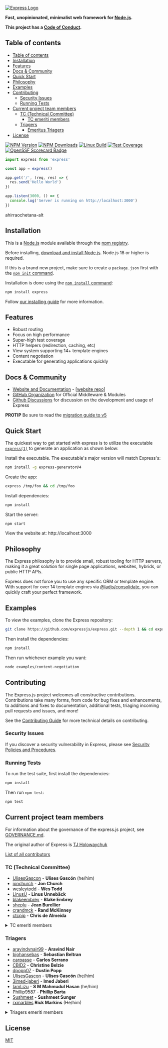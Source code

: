 [![Express Logo](https://i.cloudup.com/zfY6lL7eFa-3000x3000.png)](https://expressjs.com/)

**Fast, unopinionated, minimalist web framework for [Node.js](https://nodejs.org).**

**This project has a [Code of Conduct].**

## Table of contents

- [Table of contents](#table-of-contents)
- [Installation](#installation)
- [Features](#features)
- [Docs \& Community](#docs--community)
- [Quick Start](#quick-start)
- [Philosophy](#philosophy)
- [Examples](#examples)
- [Contributing](#contributing)
  - [Security Issues](#security-issues)
  - [Running Tests](#running-tests)
- [Current project team members](#current-project-team-members)
  - [TC (Technical Committee)](#tc-technical-committee)
    - [TC emeriti members](#tc-emeriti-members)
  - [Triagers](#triagers)
    - [Emeritus Triagers](#emeritus-triagers)
- [License](#license)


[![NPM Version][npm-version-image]][npm-url]
[![NPM Downloads][npm-downloads-image]][npm-downloads-url]
[![Linux Build][github-actions-ci-image]][github-actions-ci-url]
[![Test Coverage][coveralls-image]][coveralls-url]
[![OpenSSF Scorecard Badge][ossf-scorecard-badge]][ossf-scorecard-visualizer]


```js
import express from 'express'

const app = express()

app.get('/', (req, res) => {
  res.send('Hello World')
})

app.listen(3000, () => {
  console.log('Server is running on http://localhost:3000')
})
```
ahirraochetana-alt
## Installation

This is a [Node.js](https://nodejs.org/en/) module available through the
[npm registry](https://www.npmjs.com/).

Before installing, [download and install Node.js](https://nodejs.org/en/download/).
Node.js 18 or higher is required.

If this is a brand new project, make sure to create a `package.json` first with
the [`npm init` command](https://docs.npmjs.com/creating-a-package-json-file).

Installation is done using the
[`npm install` command](https://docs.npmjs.com/getting-started/installing-npm-packages-locally):

```bash
npm install express
```

Follow [our installing guide](https://expressjs.com/en/starter/installing.html)
for more information.

## Features

  * Robust routing
  * Focus on high performance
  * Super-high test coverage
  * HTTP helpers (redirection, caching, etc)
  * View system supporting 14+ template engines
  * Content negotiation
  * Executable for generating applications quickly

## Docs & Community

  * [Website and Documentation](https://expressjs.com/) - [[website repo](https://github.com/expressjs/expressjs.com)]
  * [GitHub Organization](https://github.com/expressjs) for Official Middleware & Modules
  * [Github Discussions](https://github.com/expressjs/discussions) for discussion on the development and usage of Express

**PROTIP** Be sure to read the [migration guide to v5](https://expressjs.com/en/guide/migrating-5)

## Quick Start

  The quickest way to get started with express is to utilize the executable [`express(1)`](https://github.com/expressjs/generator) to generate an application as shown below:

  Install the executable. The executable's major version will match Express's:

```bash
npm install -g express-generator@4
```

  Create the app:

```bash
express /tmp/foo && cd /tmp/foo
```

  Install dependencies:

```bash
npm install
```

  Start the server:

```bash
npm start
```

  View the website at: http://localhost:3000

## Philosophy

  The Express philosophy is to provide small, robust tooling for HTTP servers, making
  it a great solution for single page applications, websites, hybrids, or public
  HTTP APIs.

  Express does not force you to use any specific ORM or template engine. With support for over
  14 template engines via [@ladjs/consolidate](https://github.com/ladjs/consolidate),
  you can quickly craft your perfect framework.

## Examples

  To view the examples, clone the Express repository:

```bash
git clone https://github.com/expressjs/express.git --depth 1 && cd express
```

  Then install the dependencies:

```bash
npm install
```

  Then run whichever example you want:

```bash
node examples/content-negotiation
```

## Contributing

The Express.js project welcomes all constructive contributions. Contributions take many forms,
from code for bug fixes and enhancements, to additions and fixes to documentation, additional
tests, triaging incoming pull requests and issues, and more!

See the [Contributing Guide] for more technical details on contributing.

### Security Issues

If you discover a security vulnerability in Express, please see [Security Policies and Procedures](SECURITY.md).

### Running Tests

To run the test suite, first install the dependencies:

```bash
npm install
```

Then run `npm test`:

```bash
npm test
```

## Current project team members

For information about the governance of the express.js project, see [GOVERNANCE.md](https://github.com/expressjs/discussions/blob/HEAD/docs/GOVERNANCE.md).

The original author of Express is [TJ Holowaychuk](https://github.com/tj)

[List of all contributors](https://github.com/expressjs/express/graphs/contributors)

### TC (Technical Committee)

* [UlisesGascon](https://github.com/UlisesGascon) - **Ulises Gascón** (he/him)
* [jonchurch](https://github.com/jonchurch) - **Jon Church**
* [wesleytodd](https://github.com/wesleytodd) - **Wes Todd**
* [LinusU](https://github.com/LinusU) - **Linus Unnebäck**
* [blakeembrey](https://github.com/blakeembrey) - **Blake Embrey**
* [sheplu](https://github.com/sheplu) - **Jean Burellier**
* [crandmck](https://github.com/crandmck) - **Rand McKinney**
* [ctcpip](https://github.com/ctcpip) - **Chris de Almeida**

<details>
<summary>TC emeriti members</summary>

#### TC emeriti members

  * [dougwilson](https://github.com/dougwilson) - **Douglas Wilson**
  * [hacksparrow](https://github.com/hacksparrow) - **Hage Yaapa**
  * [jonathanong](https://github.com/jonathanong) - **jongleberry**
  * [niftylettuce](https://github.com/niftylettuce) - **niftylettuce**
  * [troygoode](https://github.com/troygoode) - **Troy Goode**
</details>


### Triagers

* [aravindvnair99](https://github.com/aravindvnair99) - **Aravind Nair**
* [bjohansebas](https://github.com/bjohansebas) - **Sebastian Beltran**
* [carpasse](https://github.com/carpasse) - **Carlos Serrano**
* [CBID2](https://github.com/CBID2) - **Christine Belzie**
* [dpopp07](https://github.com/dpopp07) - **Dustin Popp**
* [UlisesGascon](https://github.com/UlisesGascon) - **Ulises Gascón** (he/him)
* [3imed-jaberi](https://github.com/3imed-jaberi) - **Imed Jaberi**
* [IamLizu](https://github.com/IamLizu) - **S M Mahmudul Hasan** (he/him)
* [Phillip9587](https://github.com/Phillip9587) - **Phillip Barta**
* [Sushmeet](https://github.com/Sushmeet) - **Sushmeet Sunger**
* [rxmarbles](https://github.com/rxmarbles) **Rick Markins** (He/him)

<details>
<summary>Triagers emeriti members</summary>

#### Emeritus Triagers

  * [AuggieH](https://github.com/AuggieH) - **Auggie Hudak**
  * [G-Rath](https://github.com/G-Rath) - **Gareth Jones**
  * [MohammadXroid](https://github.com/MohammadXroid) - **Mohammad Ayashi**
  * [NawafSwe](https://github.com/NawafSwe) - **Nawaf Alsharqi**
  * [NotMoni](https://github.com/NotMoni) - **Moni**
  * [VigneshMurugan](https://github.com/VigneshMurugan) - **Vignesh Murugan**
  * [davidmashe](https://github.com/davidmashe) - **David Ashe**
  * [digitaIfabric](https://github.com/digitaIfabric) - **David**
  * [e-l-i-s-e](https://github.com/e-l-i-s-e) - **Elise Bonner**
  * [fed135](https://github.com/fed135) - **Frederic Charette**
  * [firmanJS](https://github.com/firmanJS) - **Firman Abdul Hakim**
  * [getspooky](https://github.com/getspooky) - **Yasser Ameur**
  * [ghinks](https://github.com/ghinks) - **Glenn**
  * [ghousemohamed](https://github.com/ghousemohamed) - **Ghouse Mohamed**
  * [gireeshpunathil](https://github.com/gireeshpunathil) - **Gireesh Punathil**
  * [jake32321](https://github.com/jake32321) - **Jake Reed**
  * [jonchurch](https://github.com/jonchurch) - **Jon Church**
  * [lekanikotun](https://github.com/lekanikotun) - **Troy Goode**
  * [marsonya](https://github.com/marsonya) - **Lekan Ikotun**
  * [mastermatt](https://github.com/mastermatt) - **Matt R. Wilson**
  * [maxakuru](https://github.com/maxakuru) - **Max Edell**
  * [mlrawlings](https://github.com/mlrawlings) - **Michael Rawlings**
  * [rodion-arr](https://github.com/rodion-arr) - **Rodion Abdurakhimov**
  * [sheplu](https://github.com/sheplu) - **Jean Burellier**
  * [tarunyadav1](https://github.com/tarunyadav1) - **Tarun yadav**
  * [tunniclm](https://github.com/tunniclm) - **Mike Tunnicliffe**
  * [enyoghasim](https://github.com/enyoghasim) - **David Enyoghasim**
  * [0ss](https://github.com/0ss) - **Salah**
  * [import-brain](https://github.com/import-brain) - **Eric Cheng** (he/him)
  * [dakshkhetan](https://github.com/dakshkhetan) - **Daksh Khetan** (he/him)
  * [lucasraziel](https://github.com/lucasraziel) - **Lucas Soares Do Rego**
  * [mertcanaltin](https://github.com/mertcanaltin) - **Mert Can Altin**

</details>


## License

  [MIT](LICENSE)

[coveralls-image]: https://badgen.net/coveralls/c/github/expressjs/express/master
[coveralls-url]: https://coveralls.io/r/expressjs/express?branch=master
[github-actions-ci-image]: https://badgen.net/github/checks/expressjs/express/master?label=CI
[github-actions-ci-url]: https://github.com/expressjs/express/actions/workflows/ci.yml
[npm-downloads-image]: https://badgen.net/npm/dm/express
[npm-downloads-url]: https://npmcharts.com/compare/express?minimal=true
[npm-url]: https://npmjs.org/package/express
[npm-version-image]: https://badgen.net/npm/v/express
[ossf-scorecard-badge]: https://api.scorecard.dev/projects/github.com/expressjs/express/badge
[ossf-scorecard-visualizer]: https://ossf.github.io/scorecard-visualizer/#/projects/github.com/expressjs/express
[Code of Conduct]: https://github.com/expressjs/.github/blob/HEAD/CODE_OF_CONDUCT.md
[Contributing Guide]: https://github.com/expressjs/.github/blob/HEAD/CONTRIBUTING.md
